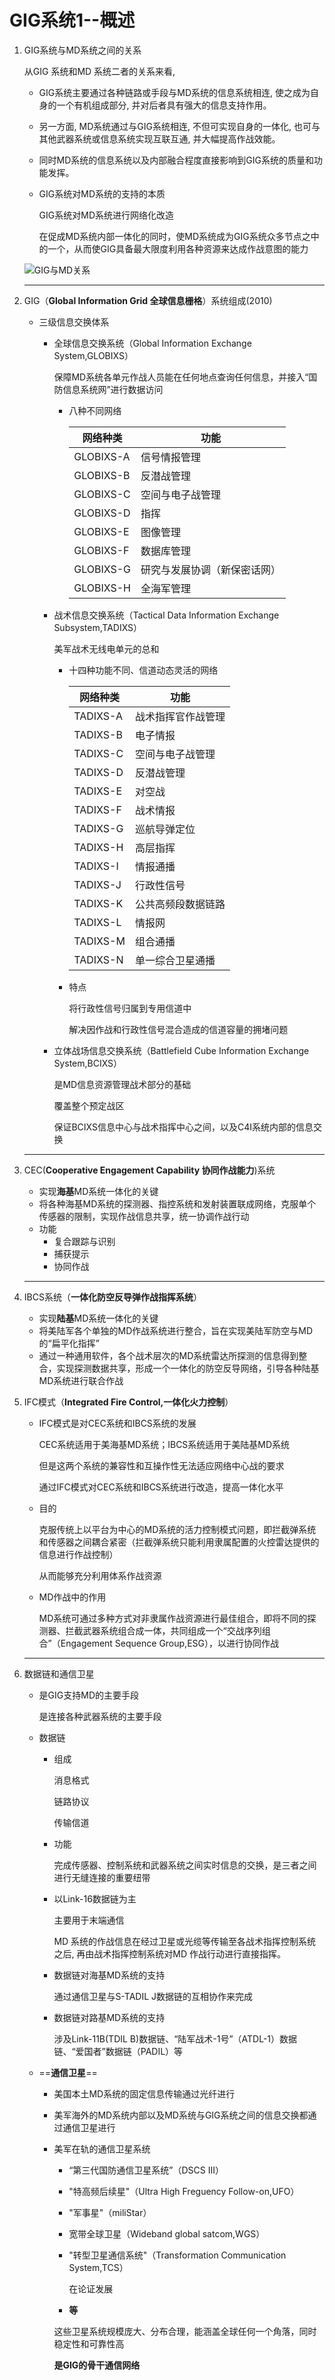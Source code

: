 # GIG系统1--概述

1. GIG系统与MD系统之间的关系

   从GIG 系统和MD 系统二者的关系来看,

   + GIG系统主要通过各种链路或手段与MD系统的信息系统相连, 使之成为自身的一个有机组成部分, 并对后者具有强大的信息支持作用。
   
   + 另一方面, MD系统通过与GIG系统相连, 不但可实现自身的一体化, 也可与其他武器系统或信息系统实现互联互通, 并大幅提高作战效能。
   
   + 同时MD系统的信息系统以及内部融合程度直接影响到GIG系统的质量和功能发挥。
   
   + GIG系统对MD系统的支持的本质
   
     GIG系统对MD系统进行网络化改造
   
     在促成MD系统内部一体化的同时，使MD系统成为GIG系统众多节点之中的一个，从而使GIG具备最大限度利用各种资源来达成作战意图的能力
   
   ![GIG与MD关系](.\GIG与MD关系.png)
   
   ---

2. GIG（**Global Information Grid 全球信息栅格**）系统组成(2010)

   + 三级信息交换体系

     + 全球信息交换系统（Global Information Exchange System,GLOBIXS）

       保障MD系统各单元作战人员能在任何地点查询任何信息，并接入“国防信息系统网”进行数据访问

       + 八种不同网络

         | 网络种类  | 功能                         |
         | --------- | ---------------------------- |
         | GLOBIXS-A | 信号情报管理                 |
         | GLOBIXS-B | 反潜战管理                   |
         | GLOBIXS-C | 空间与电子战管理             |
         | GLOBIXS-D | 指挥                         |
         | GLOBIXS-E | 图像管理                     |
         | GLOBIXS-F | 数据库管理                   |
         | GLOBIXS-G | 研究与发展协调（新保密话网） |
         | GLOBIXS-H | 全海军管理                   |

     + 战术信息交换系统（Tactical Data Information Exchange Subsystem,TADIXS）

       美军战术无线电单元的总和

       + 十四种功能不同、信道动态灵活的网络

         | 网络种类 | 功能               |
         | -------- | ------------------ |
         | TADIXS-A | 战术指挥官作战管理 |
         | TADIXS-B | 电子情报           |
         | TADIXS-C | 空间与电子战管理   |
         | TADIXS-D | 反潜战管理         |
         | TADIXS-E | 对空战             |
         | TADIXS-F | 战术情报           |
         | TADIXS-G | 巡航导弹定位       |
         | TADIXS-H | 高层指挥           |
         | TADIXS-I | 情报通播           |
         | TADIXS-J | 行政性信号         |
         | TADIXS-K | 公共高频段数据链路 |
         | TADIXS-L | 情报网             |
         | TADIXS-M | 组合通播           |
         | TADIXS-N | 单一综合卫星通播   |

       + 特点

         将行政性信号归属到专用信道中

         解决因作战和行政性信号混合造成的信道容量的拥堵问题

     + 立体战场信息交换系统（Battlefield Cube Information Exchange System,BCIXS）

       是MD信息资源管理战术部分的基础

       覆盖整个预定战区

       保证BCIXS信息中心与战术指挥中心之间，以及C4I系统内部的信息交换

   ---

3. CEC(**Cooperative Engagement Capability 协同作战能力**)系统

   + 实现**海基**MD系统一体化的关键
   + 将各种海基MD系统的探测器、指控系统和发射装置联成网络，克服单个传感器的限制，实现作战信息共享，统一协调作战行动
   + 功能
     + 复合跟踪与识别
     + 捕获提示
     + 协同作战

   ---

4. IBCS系统（**一体化防空反导弹作战指挥系统**）

   + 实现**陆基**MD系统一体化的关键
   + 将美陆军各个单独的MD作战系统进行整合，旨在实现美陆军防空与MD的“扁平化指挥”
   + 通过一种通用软件，各个战术层次的MD系统雷达所探测的信息得到整合，实现探测数据共享，形成一个一体化的防空反导网络，引导各种陆基MD系统进行联合作战

5. IFC模式（**Integrated Fire Control,一体化火力控制**）

   + IFC模式是对CEC系统和IBCS系统的发展

     CEC系统适用于美海基MD系统；IBCS系统适用于美陆基MD系统

     但是这两个系统的兼容性和互操作性无法适应网络中心战的要求

     通过IFC模式对CEC系统和IBCS系统进行改造，提高一体化水平

   + 目的

     克服传统上以平台为中心的MD系统的活力控制模式问题，即拦截弹系统和传感器之间耦合紧密（拦截弹系统只能利用隶属配置的火控雷达提供的信息进行作战控制）

     从而能够充分利用体系作战资源

   + MD作战中的作用

     MD系统可通过多种方式对非隶属作战资源进行最佳组合，即将不同的探测器、拦截武器系统组合成一体，共同组成一个“交战序列组合”（Engagement Sequence Group,ESG），以进行协同作战

   ---

6. 数据链和通信卫星

   + 是GIG支持MD的主要手段

     是连接各种武器系统的主要手段

   + 数据链

     + 组成

       消息格式

       链路协议

       传输信道

     + 功能

       完成传感器、控制系统和武器系统之间实时信息的交换，是三者之间进行无缝连接的重要纽带

     + 以Link-16数据链为主

       主要用于末端通信

       MD 系统的作战信息在经过卫星或光缆等传输至各战术指挥控制系统之后, 再由战术指挥控制系统对MD 作战行动进行直接指挥。

     + 数据链对海基MD系统的支持

       通过通信卫星与S-TADIL J数据链的互相协作来完成

     + 数据链对路基MD系统的支持

       涉及Link-11B(TDIL B)数据链、“陆军战术-1号”（ATDL-1）数据链、“爱国者”数据链（PADIL）等

   + ==**通信卫星**==

     + 美国本土MD系统的固定信息传输通过光纤进行

     + 美军海外的MD系统内部以及MD系统与GIG系统之间的信息交换都通过通信卫星进行

     + 美军在轨的通信卫星系统

       + “第三代国防通信卫星系统”（DSCS III）

       + "特高频后续星"（Ultra High Freguency Follow-on,UFO）

       + "军事星"（miliStar）

       + 宽带全球卫星（Wideband global satcom,WGS）

       + "转型卫星通信系统"（Transformation Communication System,TCS）

         在论证发展

       + **等**

       这些卫星系统规模庞大、分布合理，能涵盖全球任何一个角落，同时稳定性和可靠性高

       **是GIG的骨干通信网络**

       

       

   

   



